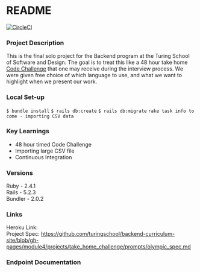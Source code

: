 # README
[![CircleCI](https://circleci.com/gh/CSheesley/koroibos.svg?style=svg)](https://circleci.com/gh/CSheesley/koroibos)

### Project Description
This is the final solo project for the Backend program at the Turing School of Software and Design. The goal is to treat this like a 48 hour take home [Code Challenge](https://github.com/turingschool/backend-curriculum-site/blob/gh-pages/module4/projects/take_home_challenge/prompts/olympic_spec.md) that one may receive during the interview process. We were given free choice of which language to use, and what we want to highlight when we present our work.

### Local Set-up
`$ bundle install`
`$ rails db:create`
`$ rails db:migrate`
`rake task info to come - importing CSV data`

### Key Learnings
- 48 hour timed Code Challenge  
- Importing large CSV file  
- Continuous Integration  

### Versions
Ruby - 2.4.1  
Rails - 5.2.3  
Bundler - 2.0.2  

### Links
Heroku Link:   
Project Spec: https://github.com/turingschool/backend-curriculum-site/blob/gh-pages/module4/projects/take_home_challenge/prompts/olympic_spec.md

### Endpoint Documentation
